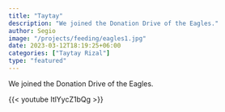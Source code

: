 ```yaml
---
title: "Taytay"
description: "We joined the Donation Drive of the Eagles."
author: Segio
image: "/projects/feeding/eagles1.jpg"
date: 2023-03-12T18:19:25+06:00
categories: ["Taytay Rizal"]
type: "featured"
---
```



We joined the Donation Drive of the Eagles. 


{{< youtube ItlYycZ1bQg >}}
